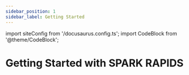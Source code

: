 ```yaml
---
sidebar_position: 1
sidebar_label: Getting Started
---
```

import siteConfig from '/docusaurus.config.ts';
import CodeBlock from '@theme/CodeBlock';

# Getting Started with SPARK RAPIDS
